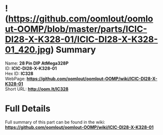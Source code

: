 
!(https://github.com/oomlout/oomlout-OOMP/blob/master/parts/ICIC-DI28-X-K328-01/ICIC-DI28-X-K328-01_420.jpg)
Summary
=================
  
Name: __28 Pin DIP AtMega328P__    
ID: __ICIC-DI28-X-K328-01__   
Hex ID: __IC328__   
WebPage: __https://github.com/oomlout/oomlout-OOMP/wiki/ICIC-DI28-X-K328-01__   
Short URL: __http://oom.lt/IC328__   

Full Details
==========================
Full summary of this part can be found in the wiki:   
__https://github.com/oomlout/oomlout-OOMP/wiki/ICIC-DI28-X-K328-01__    

